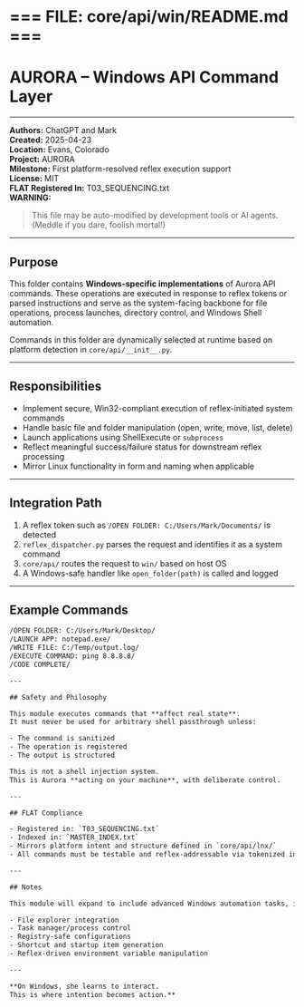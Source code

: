 # === FILE: core/api/win/README.md ===

# AURORA – Windows API Command Layer

---

**Authors:** ChatGPT and Mark  
**Created:** 2025-04-23  
**Location:** Evans, Colorado  
**Project:** AURORA  
**Milestone:** First platform-resolved reflex execution support  
**License:** MIT  
**FLAT Registered In:** T03_SEQUENCING.txt  
**WARNING:**  
> This file may be auto-modified by development tools or AI agents.  
> (Meddle if you dare, foolish mortal!)

---

## Purpose

This folder contains **Windows-specific implementations** of Aurora API commands. These operations are executed in response to reflex tokens or parsed instructions and serve as the system-facing backbone for file operations, process launches, directory control, and Windows Shell automation.

Commands in this folder are dynamically selected at runtime based on platform detection in `core/api/__init__.py`.

---

## Responsibilities

- Implement secure, Win32-compliant execution of reflex-initiated system commands
- Handle basic file and folder manipulation (open, write, move, list, delete)
- Launch applications using ShellExecute or `subprocess`
- Reflect meaningful success/failure status for downstream reflex processing
- Mirror Linux functionality in form and naming when applicable

---

## Integration Path

1. A reflex token such as `/OPEN FOLDER: C:/Users/Mark/Documents/` is detected  
2. `reflex_dispatcher.py` parses the request and identifies it as a system command  
3. `core/api/` routes the request to `win/` based on host OS  
4. A Windows-safe handler like `open_folder(path)` is called and logged

---

## Example Commands

```txt
/OPEN FOLDER: C:/Users/Mark/Desktop/
/LAUNCH APP: notepad.exe/
/WRITE FILE: C:/Temp/output.log/
/EXECUTE COMMAND: ping 8.8.8.8/
/CODE COMPLETE/

---

## Safety and Philosophy

This module executes commands that **affect real state**.  
It must never be used for arbitrary shell passthrough unless:

- The command is sanitized  
- The operation is registered  
- The output is structured  

This is not a shell injection system.  
This is Aurora **acting on your machine**, with deliberate control.

---

## FLAT Compliance

- Registered in: `T03_SEQUENCING.txt`  
- Indexed in: `MASTER_INDEX.txt`  
- Mirrors platform intent and structure defined in `core/api/lnx/`  
- All commands must be testable and reflex-addressable via tokenized instructions

---

## Notes

This module will expand to include advanced Windows automation tasks, including:

- File explorer integration  
- Task manager/process control  
- Registry-safe configurations  
- Shortcut and startup item generation  
- Reflex-driven environment variable manipulation

---

**On Windows, she learns to interact.  
This is where intention becomes action.**

